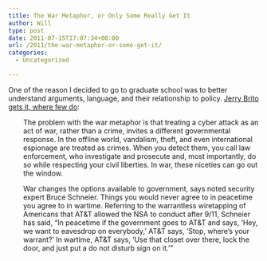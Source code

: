 ```yaml
---
title: The War Metaphor, or Only Some Really Get It
author: Will
type: post
date: 2011-07-15T17:07:34+00:00
url: /2011/the-war-metaphor-or-some-get-it/
categories:
  - Uncategorized

---
```

One of the reason I decided to go to graduate school was to better understand arguments, language, and their relationship to policy. [Jerry Brito gets it, where few do][1]:

<p style="padding-left: 30px;">
  The problem with the war metaphor is that treating a cyber attack as an act of war, rather than a crime, invites a different governmental response. In the offline world, vandalism, theft, and even international espionage are treated as crimes. When you detect them, you call law enforcement, who investigate and prosecute and, most importantly, do so while respecting your civil liberties. In war, these niceties can go out the window.
</p>

<p style="padding-left: 30px;">
  War changes the options available to government, says noted security expert Bruce Schneier. Things you would never agree to in peacetime you agree to in wartime. Referring to the warrantless wiretapping of Americans that AT&T allowed the NSA to conduct after 9/11, Schneier has said, “In peacetime if the government goes to AT&T and says, ‘Hey, we want to eavesdrop on everybody,’ AT&T says, ‘Stop, where’s your warrant?’ In wartime, AT&T says, ‘Use that closet over there, lock the door, and just put a do not disturb sign on it.’”
</p>

 [1]: http://techliberation.com/2011/07/08/can-cyber-kamikazes-cyberbombard-our-cyberdefenses/